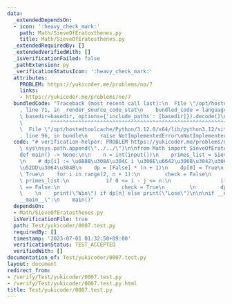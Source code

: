 ```yaml
---
data:
  _extendedDependsOn:
  - icon: ':heavy_check_mark:'
    path: Math/SieveOfEratosthenes.py
    title: Math/SieveOfEratosthenes.py
  _extendedRequiredBy: []
  _extendedVerifiedWith: []
  _isVerificationFailed: false
  _pathExtension: py
  _verificationStatusIcon: ':heavy_check_mark:'
  attributes:
    PROBLEM: https://yukicoder.me/problems/no/7
    links:
    - https://yukicoder.me/problems/no/7
  bundledCode: "Traceback (most recent call last):\n  File \"/opt/hostedtoolcache/Python/3.12.0/x64/lib/python3.12/site-packages/onlinejudge_verify/documentation/build.py\"\
    , line 71, in _render_source_code_stat\n    bundled_code = language.bundle(stat.path,\
    \ basedir=basedir, options={'include_paths': [basedir]}).decode()\n          \
    \         ^^^^^^^^^^^^^^^^^^^^^^^^^^^^^^^^^^^^^^^^^^^^^^^^^^^^^^^^^^^^^^^^^^^^^^^^^^^^^^^^^\n\
    \  File \"/opt/hostedtoolcache/Python/3.12.0/x64/lib/python3.12/site-packages/onlinejudge_verify/languages/python.py\"\
    , line 96, in bundle\n    raise NotImplementedError\nNotImplementedError\n"
  code: "# verification-helper: PROBLEM https://yukicoder.me/problems/no/7\n\nimport\
    \ sys\nsys.path.append(\"../../\")\n\nfrom Math import SieveOfEratosthenes\n\n\
    def main() -> None:\n\n    n = int(input())\n    primes_list = SieveOfEratosthenes.primes(n)\n\
    \n    # dp[i] := \u6B8B\u308A\u304C i \u306E\u6642\u306B\u3042\u306A\u305F\u304C\
    \u52DD\u3064\u304B\n    dp = [False] * (n + 1)\n    dp[0] = True\n    dp[1] =\
    \ True\n    for i in range(2, n + 1):\n        check = False\n        for j in\
    \ primes_list:\n            if 0 <= i - j <= n:\n                if dp[i - j]\
    \ == False:\n                    check = True\n        \n        dp[i] = check\n\
    \    \n    print(\"Win\") if dp[n] else print(\"Lose\")\n\n\nif __name__ == \"\
    __main__\":\n    main()"
  dependsOn:
  - Math/SieveOfEratosthenes.py
  isVerificationFile: true
  path: Test/yukicoder/0007.test.py
  requiredBy: []
  timestamp: '2023-07-01 01:32:50+09:00'
  verificationStatus: TEST_ACCEPTED
  verifiedWith: []
documentation_of: Test/yukicoder/0007.test.py
layout: document
redirect_from:
- /verify/Test/yukicoder/0007.test.py
- /verify/Test/yukicoder/0007.test.py.html
title: Test/yukicoder/0007.test.py
---
```

